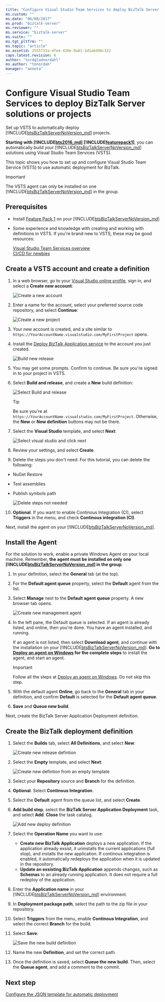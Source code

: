 ```yaml
---
title: "Configure Visual Studio Team Services to deploy BizTalk Server solutions or projects | Microsoft Docs"
ms.custom: ""
ms.date: "06/08/2017"
ms.prod: "biztalk-server"
ms.reviewer: ""
ms.service: "biztalk-server"
ms.suite: ""
ms.tgt_pltfrm: ""
ms.topic: "article"
ms.assetid: 2555712a-dfe4-420e-9a61-1d1a6d98c322
caps.latest.revision: 6
author: "tordgladnordahl"
ms.author: "tonordah"
manager: "anneta"
---
```

# Configure Visual Studio Team Services to deploy BizTalk Server solutions or projects
Set up VSTS to automatically deploy [!INCLUDE[btsBizTalkServerNoVersion_md](../includes/btsbiztalkservernoversion-md.md)] projects. 

**Starting with [!INCLUDE[bts2016_md](../includes/bts2016-md.md)] [!INCLUDE[featurepack1](../includes/featurepack1.md)]**, you can automatically build your [!INCLUDE[btsBizTalkServerNoVersion_md](../includes/btsbiztalkservernoversion-md.md)] solutions using Visual Studio Team Services (VSTS). 

This topic shows you how to set up and configure Visual Studio Team Service (VSTS) to use automatic deployment for BizTalk. 

> [!IMPORTANT]
> The VSTS agent can only be installed on one [!INCLUDE[btsBizTalkServerNoVersion_md](../includes/btsbiztalkservernoversion-md.md)] in the group. 

## Prerequisites

* Install [Feature Pack 1](https://www.microsoft.com/download/details.aspx?id=55100) on your [!INCLUDE[btsBizTalkServerNoVersion_md](../includes/btsbiztalkservernoversion-md.md)]
* Some experience and knowledge with creating and working with definitions in VSTS. If you're brand new to VSTS, these may be good resources: 

  [Visual Studio Team Services overview](https://www.visualstudio.com/docs/overview)  
  [CI/CD for newbies](https://www.visualstudio.com/docs/build/get-started/ci-cd-part-1)
  

## Create a VSTS account and create a definition

1. In a web browser, go to your [Visual Studio online profile](https://app.vsaex.visualstudio.com/go/profile), sign in, and select a **Create new account**:

    ![Create a new account](../core/media/create-a-new-account.png)

2. Enter a name for the account, select your preferred source code repository, and select **Continue**:

    ![Create a new project](../core/media/create-a-new-project.png)

3. Your new account is created, and a site similar to `https://YourAccountName.visualstudio.com/MyFirstProject` opens.
    
4. Install the [Deploy BizTalk Application service](https://marketplace.visualstudio.com/items?itemName=ms-biztalk.deploy-biztalk-application) to the account you just created.

    ![Build new release](../core/media/build-new-release.png)

5. You may get some prompts. Confirm to continue. Be sure you're signed in to your project in VSTS.

6. Select **Build and release**, and create a **New** build definition:

    ![Select Build and release](../core/media/select-build-and-release.png)

    > [!TIP]
    > Be sure you're at `https://YourAccountName.visualstudio.com/MyFirstProject`. Otherwise, the **New** or **New definition** buttons may not be there. 
    
7. Select the **Visual Studio** template, and select **Next**:

    ![Select visual studio and click next](../core/media/select-visual-studio-and-click-next.png)

8. Review your settings, and select **Create**.

9. Delete the steps you don't need. For this tutorial, you can delete the following: 
* NuGet Restore
* Test assemblies
* Publish symbols path 

    ![Delete steps not needed](../core/media/delete-steps-not-needed.png)

10. **Optional**. If you want to enable Continous Integration (CI), select **Triggers** in the menu, and check **Continous integration (CI)**.

Next, install the agent on your [!INCLUDE[btsBizTalkServerNoVersion_md](../includes/btsbiztalkservernoversion-md.md)]. 

## Install the Agent

For the solution to work, enable a private Windows Agent on your local machine. Remember, **the agent must be installed on only one [!INCLUDE[btsBizTalkServerNoVersion_md](../includes/btsbiztalkservernoversion-md.md)] in the group**. 

1. In your definition, select the **General** tab (at the top).
2. For the **Default agent queue** property, select the **Default** agent from the list. 
3. Select **Manage** next to the **Default agent queue** property. A new browser tab opens.

    ![Create new management agent](../core/media/create-new-management-agent.png)

4. In the left pane, the Default queue is selected. If an agent is already listed, and online, then you're done. You have an agent installed, and running. 

    If an agent is not listed, then select **Download agent**, and continue with the installation on your [!INCLUDE[btsBizTalkServerNoVersion_md](../includes/btsbiztalkservernoversion-md.md)]. **Go to [Deploy an agent on Windows](https://www.visualstudio.com/docs/build/actions/agents/v2-windows) for the complete steps** to install the agent, and start an agent. 

    > [!IMPORTANT]
    > Follow all the steps at [Deploy an agent on Windows](https://www.visualstudio.com/docs/build/actions/agents/v2-windows). Do not skip this step. 

5. With the default agent **Online**, go back to the **General** tab in your definition, and confirm **Default** is selected for the **Default agent queue**.
6. **Save** and **Queue new build**.

Next, create the BizTalk Server Application Deployment definition.

## Create the BizTalk deployment definition

1. Select the **Builds** tab, select **All Definitions**, and select **New**:

    ![Create new release defintion](../core/media/create-new-release-defintion.png)

2. Select the **Empty** template, and select **Next**:

    ![Create new defintion from an empty template](../core/media/create-new-defintion-from-an-empty-template.png)

3. Select your **Repository** source and **Branch** for the definition.
4. **Optional**. Select **Continous Integration**.
5. Select the **Default** agent from the queue list, and select **Create**.
6. **Add build step**, select the **BizTalk Server Application Deployment** task, and select **Add**. **Close** the task catalog.

    ![Add new deploy definition](../core/media/add-new-deploy-definition.png)

7. Select the **Operation Name** you want to use:
    * **Create new BizTalk Application** deploys a new application. If the application already exsist, it uninstalls the current applications (full stop), and installs the new application. If continous integration is enabled, it automatically redeploys the application when it is updated in the repository.
    * **Update an exsisting BizTalk Application** appends changes, such as **Schemas** to an already running application. It does not require a full redeploy of the application.
8. Enter the **Application name** in your [!INCLUDE[btsBizTalkServerNoVersion_md](../includes/btsbiztalkservernoversion-md.md)] environment.
9. In **Deployment package path**, select the path to the zip file in your repository.
10. Select **Triggers** from the menu, enable **Continous Integration**, and select the correct **Branch** for the build.
11. Select **Save**:

    ![Save the new build definition](../core/media/save-the-new-build-definition.png)

12. Name the new **Definition**, and set the correct path. 
13. Once the definition is saved, select **Queue the new build**. Then, select the **Queue agent**, and add a comment to the commit.

## Next step
[Configure the JSON template for automatic deployment](../core/configure-the-json-template-for-automatic-deployment.md)
